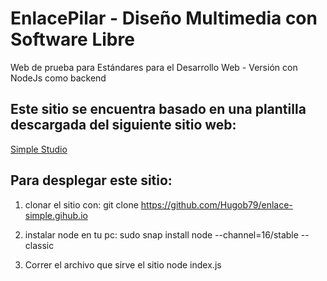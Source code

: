 # EnlacePilar - Diseño Multimedia con Software Libre
Web de prueba para Estándares para el Desarrollo Web - Versión con NodeJs como backend

## Este sitio se encuentra basado en una plantilla descargada del siguiente sitio web:

[Simple Studio](https://plantillashtmlgratis.com/todas-las-plantillas/plantilla/plantillas-html-gratuita-para-descargar-simple-studio/)



## Para desplegar este sitio:

1) clonar el sitio con:
git clone https://github.com/Hugob79/enlace-simple.gihub.io

2) instalar node en tu pc:
sudo snap install node --channel=16/stable --classic

3) Correr el archivo que sirve el sitio
node index.js

